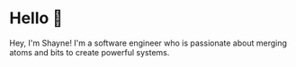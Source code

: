 # Hello 👋
Hey, I'm Shayne! I'm a software engineer who is passionate about merging atoms and bits to create powerful systems.
